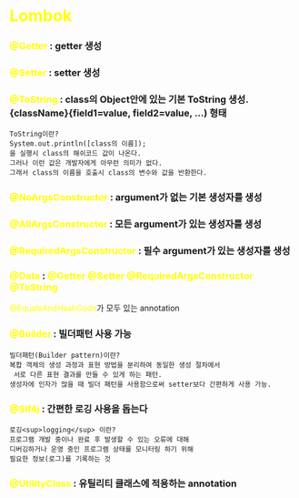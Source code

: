 # <span style="color:yellow">Lombok</span>

### <span style="color:yellow">@Getter</span> : getter 생성

### <span style="color:yellow">@Setter</span> : setter 생성

### <span style="color:yellow">@ToString</span> : class의 Object안에 있는 기본 ToString 생성. {className}{field1=value, field2=value, ...) 형태

    ToString이란?  
    System.out.println([class의 이름]);
    을 실행시 class의 해쉬코드 값이 나온다.  
    그러나 이런 값은 개발자에게 아무런 의미가 없다.  
    그래서 class의 이름을 호출시 class의 변수와 값을 반환한다.  

### <span style="color:yellow">@NoArgsConstructor</span> : argument가 없는 기본 생성자를 생성

### <span style="color:yellow">@AllArgsConstructor</span> : 모든 argument가 있는 생성자를 생성

### <span style="color:yellow">@RequiredArgsConstructor</span> : 필수 argument가 있는 생성자를 생성

### <span style="color:yellow">@Data</span> : <span style="color:yellow">@Getter</span> <span style="color:yellow">@Setter</span> <span style="color:yellow">@RequiredArgsConstructor</span> <span style="color:yellow">@ToString</span>
<span style="color:yellow">@EqualsAndHashCode</span>가 모두 있는 annotation

### <span style="color:yellow">@Builder</span> : 빌더패턴 사용 가능

    빌더패턴(Builder pattern)이란?  
    복합 객체의 생성 과정과 표현 방법을 분리하여 동일한 생성 절차에서  
     서로 다른 표현 결과를 만들 수 있게 하는 패턴.  
    생성자에 인자가 많을 때 빌더 패턴을 사용함으로써 setter보다 간편하게 사용 가능.

### <span style="color:yellow">@Slf4j</span> : 간편한 로깅 사용을 돕는다

    로깅<sup>logging</sup> 이란?
    프로그램 개발 중이나 완료 후 발생할 수 있는 오류에 대해   
    디버깅하거나 운영 중인 프로그램 상태를 모니터링 하기 위해  
    필요한 정보(로그)를 기록하는 것

### <span style="color:yellow">@UtilityClass</span> : 유틸리티 클래스에 적용하는 annotation
